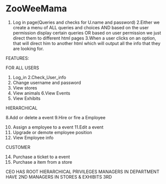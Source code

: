 # ZooWeeMama

1. Log in page(Queries and checks for U.name and password)
   2.Either we create a menu of ALL queries and choices AND based on the user permission display certain queries
   OR based on user permission we just direct them to different html pages
   3.When a user clicks on an option, that will direct him to another html which will output all the info that they are
   looking for.

FEATURES:

FOR ALL USERS

1. Log_in
   2.Check_User_info
3. Change username and password
4. View stores
5. View animals
   6.View Events
7. View Exhibits

HIERARCHICAL

8.Add or delete a event
9.Hire or fire a Employee

10. Assign a employee to a event
    11.Edit a event
12. Upgrade or demote employee position
13. View Employee info

CUSTOMER

14. Purchase a ticket to a event
15. Purchase a item from a store

CEO HAS ROOT HIERARCHICAL PRIVILEGES
MANAGERS IN DEPARTMENT HAVE 2ND
MANAGERS IN STORES & EXHIBITS 3RD
